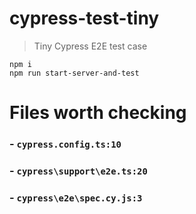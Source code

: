 # cypress-test-tiny

> Tiny Cypress E2E test case

```
npm i
npm run start-server-and-test
```

# Files worth checking

### - `cypress.config.ts:10`

### - `cypress\support\e2e.ts:20`

### - `cypress\e2e\spec.cy.js:3`
